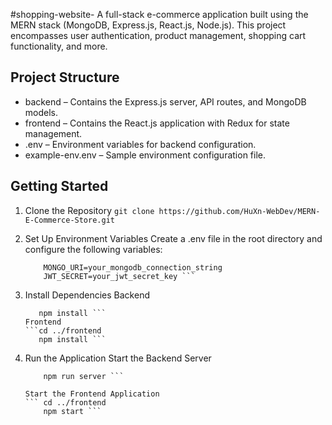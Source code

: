 #shopping-website-
A full-stack e-commerce application built using the MERN stack (MongoDB, Express.js, React.js, Node.js). This project encompasses user authentication, product management, shopping cart functionality, and more.

## Project Structure
- backend – Contains the Express.js server, API routes, and MongoDB models.
- frontend – Contains the React.js application with Redux for state management.
- .env – Environment variables for backend configuration.
- example-env.env – Sample environment configuration file.


## Getting Started
1. Clone the Repository
    ``` git clone https://github.com/HuXn-WebDev/MERN-E-Commerce-Store.git ```

2. Set Up Environment Variables
   Create a .env file in the root directory and configure the following variables:
   ``` PORT=5000
       MONGO_URI=your_mongodb_connection_string
       JWT_SECRET=your_jwt_secret_key ```

3. Install Dependencies
   Backend
   ```cd backend
      npm install ```
   Frontend
   ```cd ../frontend
      npm install ```

4. Run the Application
   Start the Backend Server
   ``` cd backend
       npm run server ```
   
   Start the Frontend Application
   ``` cd ../frontend
       npm start ```

